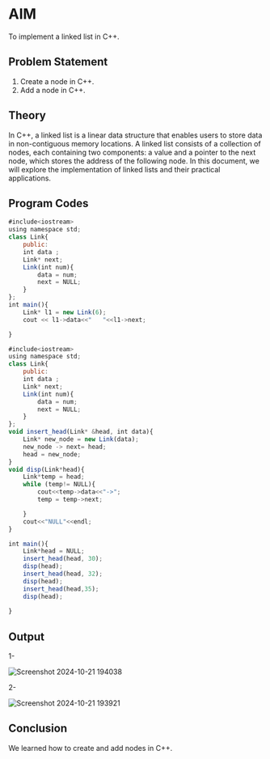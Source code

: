 # AIM

To implement a linked list in C++.

## Problem Statement

1. Create a node in C++.
2. Add a node in C++.

## Theory

In C++, a linked list is a linear data structure that enables users to store data in non-contiguous memory locations. A linked list consists of a collection of nodes, each containing two components: a value and a pointer to the next node, which stores the address of the following node. In this document, we will explore the implementation of linked lists and their practical applications.

## Program Codes
```javascript
#include<iostream>
using namespace std;
class Link{
    public:
    int data ;
    Link* next;
    Link(int num){
        data = num;
        next = NULL;
    }
};
int main(){
    Link* l1 = new Link(6);
    cout << l1->data<<"   "<<l1->next;

}
```
```javascript
#include<iostream>
using namespace std;
class Link{
    public:
    int data ;
    Link* next;
    Link(int num){
        data = num;
        next = NULL;
    }
};
void insert_head(Link* &head, int data){
    Link* new_node = new Link(data);
    new_node -> next= head;
    head = new_node;
}
void disp(Link*head){
    Link*temp = head;
    while (temp!= NULL){
        cout<<temp->data<<"->";
        temp = temp->next;

    }
    cout<<"NULL"<<endl;
}

int main(){
    Link*head = NULL;
    insert_head(head, 30);
    disp(head);
    insert_head(head, 32);
    disp(head);
    insert_head(head,35);
    disp(head);
    
}
```

## Output
1-

![Screenshot 2024-10-21 194038](https://github.com/user-attachments/assets/a92a647b-af20-4bbd-b898-ab379e9c0950)

2-

![Screenshot 2024-10-21 193921](https://github.com/user-attachments/assets/68d5a2be-2fdd-45cd-afcc-0c0e3f2b8f90)

## Conclusion

We learned how to create and add nodes in C++.
